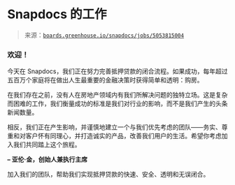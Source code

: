 <!--yml

类别：未分类

日期：2024-05-27 14:39:52

-->

# Snapdocs 的工作

> 来源：[`boards.greenhouse.io/snapdocs/jobs/5053815004`](https://boards.greenhouse.io/snapdocs/jobs/5053815004)

### 欢迎！

今天在 Snapdocs，我们正在努力完善抵押贷款的闭合流程。如果成功，每年超过五百万个家庭将在做出人生最重要的金融决策时获得简单和透明：购房。

在我们存在之前，没有人在房地产领域内有我们所解决问题的独特立场。这是复杂而困难的工作，我们衡量成功的标准是我们对行业的影响，而不是我们产生的头条新闻数量。

相反，我们正在产生影响，并谨慎地建立一个与我们优先考虑的团队——务实、尊重和对客户怀有同理心，并打造诚实的产品，改善我们用户的生活。希望你考虑加入我们共同踏上这个旅程。

**– 亚伦·金，创始人兼执行主席**

加入我们的团队，帮助我们实现抵押贷款的快速、安全、透明和无误闭合。

